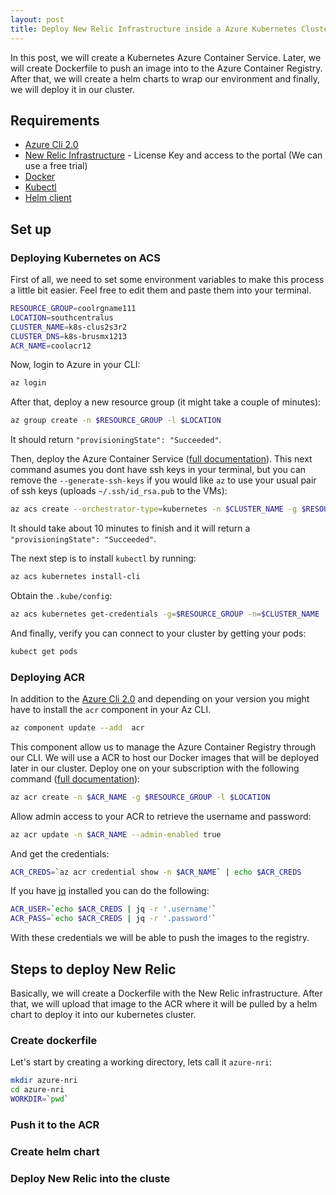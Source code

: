 ```yaml
---
layout: post
title: Deploy New Relic Infrastructure inside a Azure Kubernetes Cluster
---
```


In this post, we will create a Kubernetes Azure Container Service. Later, we will create Dockerfile to push an image into to the Azure Container Registry. After that, we will create a helm charts to wrap our environment and finally, we will deploy it in our cluster.

## Requirements

- [Azure Cli 2.0](https://docs.microsoft.com/en-us/cli/azure/install-azure-cli)
- [New Relic Infrastructure](https://newrelic.com/infrastructure) - License Key and access to the portal (We can use a free trial)
- [Docker](https://docs.docker.com/engine/installation/)
- [Kubectl](https://kubernetes.io/docs/user-guide/prereqs/)
- [Helm client](https://github.com/kubernetes/helm/blob/master/docs/install.md)

## Set up



### Deploying Kubernetes on ACS

First of all, we need to set some environment variables to make this process a little bit easier. Feel free to edit them and paste them into your terminal.

```Bash
RESOURCE_GROUP=coolrgname111
LOCATION=southcentralus
CLUSTER_NAME=k8s-clus2s3r2
CLUSTER_DNS=k8s-brusmx1213
ACR_NAME=coolacr12
```

Now, login to Azure in your CLI:

```Bash
az login
```

After that, deploy a new resource group (it might take a couple of minutes):

```Bash
az group create -n $RESOURCE_GROUP -l $LOCATION
```

It should return `"provisioningState": "Succeeded"`.

Then, deploy the Azure Container Service ([full documentation](https://docs.microsoft.com/en-us/azure/container-service/container-service-kubernetes-walkthrough)). This next command asumes you dont have ssh keys in your terminal, but you can remove the `--generate-ssh-keys` if you would like `az` to use your usual pair of ssh keys (uploads `~/.ssh/id_rsa.pub` to the VMs):

```Bash
az acs create --orchestrator-type=kubernetes -n $CLUSTER_NAME -g $RESOURCE_GROUP -d $CLUSTER_DNS --generate-ssh-keys
```

It should take about 10 minutes to finish and it will return a `"provisioningState": "Succeeded"`.

The next step is to install `kubectl` by running:

```Bash
az acs kubernetes install-cli
```

Obtain the `.kube/config`:

```Bash
az acs kubernetes get-credentials -g=$RESOURCE_GROUP -n=$CLUSTER_NAME
```

And finally, verify you can connect to your cluster by getting your pods:

```Bash
kubect get pods
```

### Deploying ACR

In addition to the [Azure Cli 2.0](https://docs.microsoft.com/en-us/cli/azure/install-azure-cli) and depending on your version you might have to install the `acr` component in your Az CLI.

```Bash
az component update --add  acr
```

This component allow us to manage the Azure Container Registry through our CLI.
We will use a ACR to host our Docker images that will be deployed later in our cluster. Deploy one on your subscription with the following command ([full documentation](https://docs.microsoft.com/en-us/azure/container-registry/container-registry-get-started-azure-cli)):

```bash
az acr create -n $ACR_NAME -g $RESOURCE_GROUP -l $LOCATION
```

Allow admin access to your ACR to retrieve the username and password:

```bash
az acr update -n $ACR_NAME --admin-enabled true
```

And get the credentials:

```bash
ACR_CREDS=`az acr credential show -n $ACR_NAME` | echo $ACR_CREDS
```

If you have [jq](https://stedolan.github.io/jq/) installed you can do the following:

```bash
ACR_USER=`echo $ACR_CREDS | jq -r '.username'`
ACR_PASS=`echo $ACR_CREDS | jq -r '.password'`
```

With these credentials we will be able to push the images to the registry.

## Steps to deploy New Relic

Basically, we will create a Dockerfile with the New Relic infrastructure. After that, we will upload that image to the ACR where it will be pulled by a helm chart to deploy it into our kubernetes cluster.

### Create dockerfile

Let's start by creating a working directory, lets call it `azure-nri`:

```Bash
mkdir azure-nri
cd azure-nri
WORKDIR=`pwd`
```

### Push it to the ACR

### Create helm chart

### Deploy New Relic into the cluste



